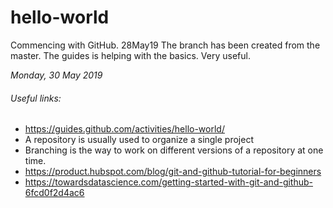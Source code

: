 # hello-world
Commencing with GitHub. 28May19
The branch has been created from the master. The guides is helping with the basics. Very useful.

*Monday, 30 May 2019*
###### Useful links:
*  https://guides.github.com/activities/hello-world/
*  A repository is usually used to organize a single project
*  Branching is the way to work on different versions of a repository at one time.
*  https://product.hubspot.com/blog/git-and-github-tutorial-for-beginners
*  https://towardsdatascience.com/getting-started-with-git-and-github-6fcd0f2d4ac6
